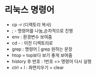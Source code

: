 # 리눅스 명령어
* cp -r (디랙토리 복사)
* ; - 명령어를 나눔,순차적으로 진행
* env : 환경변수 보여줌
* cd - : 이전 디렉토리로
* grep : 명령어 | grep 원하는 문장
* htop = top보다 보기 좋게 보여줌
* history 후 번호 : !번호 => 명령어 다시 실행
* ctrl + l : 화면지우기 = clear
